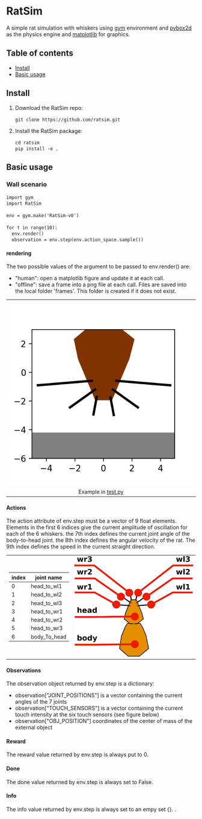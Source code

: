 # RatSim

A simple rat simulation with whiskers using  [gym](http://gym.openai.com/) environment and [pybox2d](https://github.com/pybox2d/pybox2d/wiki/manual) as the physics engine and [matplotlib](https://matplotlib.org/) for graphics.

## Table of contents
* [Install](#install)
* [Basic usage](#basic-usage)

## Install

1. Download the RatSim repo:

       git clone https://github.com/ratsim.git

2. Install the RatSim package:

       cd ratsim
       pip install -e .

## Basic usage

### Wall scenario

    import gym
    import RatSim

    env = gym.make('RatSim-v0')

    for t in range(10):  
      env.render()
      observation = env.step(env.action_space.sample())

#### rendering

The two possible values of the argument to be passed to env.render() are:
* "human": open a matplotlib figure and update it at each call.
* "offline": save a frame into a png file at each call. Files are saved into the local folder 'frames'. This  folder is created if it does not exist.

<table>
       <tr>
              <td align="center">
                     <img src="docs/pics/rat.gif" alt="one_arm_scenario" width="100%">
             </td>
       </tr>
       <tr>
              <td align="center">
                     Example in <a href="RatSim/examples/test.py">test.py</a>
              </td>
       </tr>
</table>

#### Actions

The action attribute of env.step must be a vector of 9 float elements. Elements in the first 6 indices give the current amplitude of oscillation for each of the 6 whiskers. the 7th index defines the current joint angle of the body-to-head joint. the 8th index defines the angular velocity of the rat. The 9th index defines the speed in the current straight direction.


<TABLE width="100%" BORDER="0">
<TR>
<TD>

| index |  joint name            |
| ----- | ---------------------- |
|  0    |  head_to_wl1           |
|  1    |  head_to_wl2           |
|  2    |  head_to_wl3           |
|  3    |  head_to_wr1           |
|  4    |  head_to_wr2           |
|  5    |  head_to_wr3           |
|  6    |  body_To_head          |

</TD>
<TD><img src="docs/pics/rat_description.png" alt="one_arm_scenario" width="100%"></TD>
</TR>
</TABLE>

#### Observations

The observation object returned by env.step is a dictionary:

* observation["JOINT_POSITIONS"] is a vector containing the current angles of the 7
 joints
* observation["TOUCH_SENSORS"] is a vector containing the current touch intensity at the six touch sensors (see figure below)
* observation["OBJ_POSITION"] coordinates of the center of mass of the external object

#### Reward

The reward value returned by env.step is always put to 0.

#### Done

The done value returned by env.step is always set to False.

#### Info

The info value returned by env.step is always set to an empy set {}.
  .
